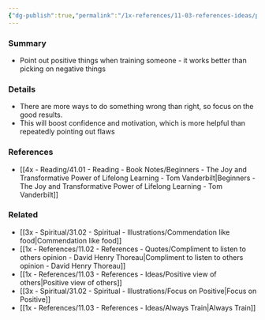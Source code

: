 ```yaml
---
{"dg-publish":true,"permalink":"/1x-references/11-03-references-ideas/positive-feedback-works-better-than-criticism/","title":"Positive feedback works better than criticism","dgShowBacklinks":false}
---
```



### Summary
- Point out positive things when training someone - it works better than picking on negative things

### Details
- There are more ways to do something wrong than right, so focus on the good results.
- This will boost confidence and motivation, which is more helpful than repeatedly pointing out flaws

### References
- [[4x - Reading/41.01 - Reading - Book Notes/Beginners - The Joy and Transformative Power of Lifelong Learning - Tom Vanderbilt\|Beginners - The Joy and Transformative Power of Lifelong Learning - Tom Vanderbilt]]

### Related
- [[3x - Spiritual/31.02 - Spiritual - Illustrations/Commendation like food\|Commendation like food]]
- [[1x - References/11.02 - References - Quotes/Compliment to listen to others opinion - David Henry Thoreau\|Compliment to listen to others opinion - David Henry Thoreau]]
- [[1x - References/11.03 - References - Ideas/Positive view of others\|Positive view of others]]
- [[3x - Spiritual/31.02 - Spiritual - Illustrations/Focus on Positive\|Focus on Positive]]
- [[1x - References/11.03 - References - Ideas/Always Train\|Always Train]]
